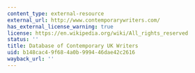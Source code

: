 ```yaml
---
content_type: external-resource
external_url: http://www.contemporarywriters.com/
has_external_license_warning: true
license: https://en.wikipedia.org/wiki/All_rights_reserved
status: ''
title: Database of Contemporary UK Writers
uid: b148cac4-9f68-4a0b-9994-46dae42c2616
wayback_url: ''
---
```

